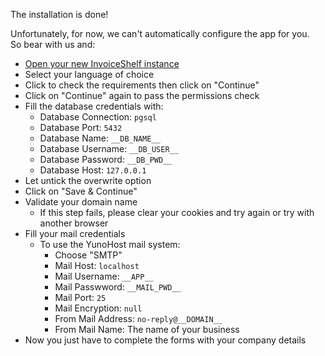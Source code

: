 The installation is done!

Unfortunately, for now, we can't automatically configure the app for you.  
So bear with us and:

- [Open your new InvoiceShelf instance](https://__DOMAIN__)
- Select your language of choice
- Click to check the requirements then click on "Continue"
- Click on "Continue" again to pass the permissions check
- Fill the database credentials with:
  - Database Connection: `pgsql`
  - Database Port: `5432`
  - Database Name: `__DB_NAME__`
  - Database Username: `__DB_USER__`
  - Database Password: `__DB_PWD__`
  - Database Host: `127.0.0.1`
- Let untick the overwrite option
- Click on "Save & Continue"
- Validate your domain name
  - If this step fails, please clear your cookies and try again or try with another browser
- Fill your mail credentials
  - To use the YunoHost mail system:
    - Choose "SMTP"
    - Mail Host: `localhost`
    - Mail Username: `__APP__`
    - Mail Passwword: `__MAIL_PWD__`
    - Mail Port: `25`
    - Mail Encryption: `null`
    - From Mail Address: `no-reply@__DOMAIN__`
    - From Mail Name: The name of your business
- Now you just have to complete the forms with your company details
